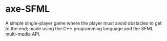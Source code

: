 # axe-SFML
A simple single-player game where the player must avoid obstacles to get to the end; made using the C++ programming language and the SFML multi-media API.
